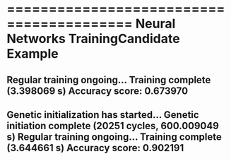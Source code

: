 =========================================
Neural Networks TrainingCandidate Example
=========================================

Regular training ongoing...
Training complete (3.398069 s)
Accuracy score: 0.673970
-----------------------

Genetic initialization has started...
Genetic initiation complete (20251 cycles, 600.009049 s)
Regular training ongoing...
Training complete (3.644661 s)
Accuracy score: 0.902191
-----------------------

